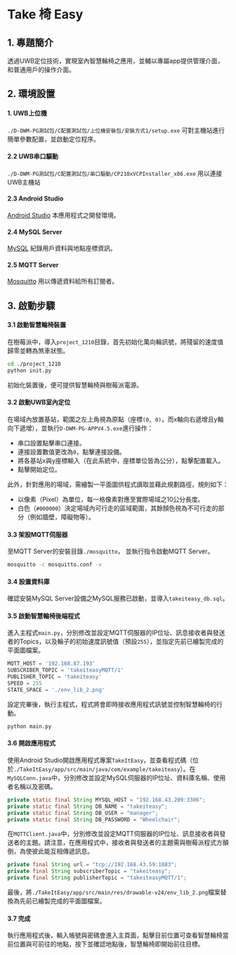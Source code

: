 # Take 椅 Easy

## 1. 專題簡介
透過UWB定位技術，實現室內智慧輪椅之應用，並輔以專屬app提供管理介面，和普通用戶的操作介面。

## 2. 環境設置

#### 1. UWB上位機
`./D-DWM-PG測試包/C配置測試包/上位機安裝包/安裝方式1/setup.exe`
可對主機站進行簡單參數配置，並啟動定位程序。

#### 2.2 UWB串口驅動
`./D-DWM-PG測試包/C配置測試包/串口驅動/CP210xVCPInstaller_x86.exe`
用以連接UWB主機站

#### 2.3 Android Studio
[Android Studio](https://developer.android.com/studio)
本應用程式之開發環境。

#### 2.4 MySQL Server
[MySQL](https://dev.mysql.com/downloads/mysql/)
紀錄用戶資料與地點座標資訊。

#### 2.5 MQTT Server
[Mosquitto](https://mosquitto.org/download/)
用以傳遞資料給所有訂閱者。

## 3. 啟動步驟

#### 3.1 啟動智慧輪椅裝置
在樹莓派中，導入`project_1210`目錄，首先初始化萬向輪訊號，將殘留的速度值歸零並轉為煞車狀態。
```bash
cd ./project_1210
python init.py
```
初始化裝置後，便可提供智慧輪椅與樹莓派電源。

#### 3.2 啟動UWB室內定位
在場域內放置基站，範圍之左上角視為原點（座標`(0, 0)`，而x軸向右遞增且y軸向下遞增），並執行`D-DWM-PG-APPV4.5.exe`進行操作：
- 串口設置點擊串口連接。
- 連接設置數值更改為`0`，點擊連接設備。
- 將各基站x與y座標輸入（在此系統中，座標單位皆為公分），點擊配置載入。
- 點擊開始定位。

此外，針對應用的場域，需繪製一平面圖供程式讀取並藉此規劃路徑，規則如下：
- 以像素（Pixel）為單位，每一格像素對應至實際場域之10公分長度。
- 白色（`#000000`）決定場域內可行走的區域範圍，其餘顏色視為不可行走的部分（例如牆壁，障礙物等）。

#### 3.3 架設MQTT伺服器
至MQTT Server的安裝目錄`./mosquitto`， 並執行指令啟動MQTT Server。
```bash
mosquitto -c mosquitto.conf -v
```

#### 3.4 設置資料庫
確認安裝MySQL Server設備之MySQL服務已啟動，並導入`takeiteasy_db.sql`。

#### 3.5 啟動智慧輪椅後端程式
進入主程式`main.py`，分別修改並設定MQTT伺服器的IP位址、訊息接收者與發送者的Topics，以及輪子的初始速度訊號值（預設`255`），並指定先前已繪製完成的平面圖檔案。
```python
MQTT_HOST = '192.168.87.193'
SUBSCRIBER_TOPIC = 'takeiteasyMQTT/1'
PUBLISHER_TOPIC = 'takeiteasy'
SPEED = 255
STATE_SPACE = './env_lib_2.png'
```
設定完畢後，執行主程式，程式將會即時接收應用程式訊號並控制智慧輪椅的行動。
```bash
python main.py
```

#### 3.6 開啟應用程式
使用Android Studio開啟應用程式專案`TakeItEasy`，並查看程式碼（位於`./TakeItEasy/app/src/main/java/com/example/takeiteasy`）。在`MySQLConn.java`中，分別修改並設定MySQL伺服器的IP位址、資料庫名稱、使用者名稱以及密碼。
```java
private static final String MYSQL_HOST = "192.168.43.209:3306";
private static final String DB_NAME = "takeiteasy";
private static final String DB_USER = "manager";
private static final String DB_PASSWORD = "Wheelchair";
```
在`MQTTClient.java`中，分別修改並設定MQTT伺服器的IP位址、訊息接收者與發送者的主題。請注意，在應用程式中，接收者與發送者的主題需與樹莓派程式方顛倒，為使彼此能互相傳遞訊息。
```java
private final String url = "tcp://192.168.43.59:1883";
private final String subscriberTopic = "takeiteasy";
private final String publisherTopic = "takeiteasyMQTT/1";
```
最後，將`./TakeItEasy/app/src/main/res/drawable-v24/env_lib_2.png`檔案替換為先前已繪製完成的平面圖檔案。

#### 3.7 完成
執行應用程式後，輸入帳號與密碼會進入主頁面，點擊目前位置可查看智慧輪椅當前位置與可前往的地點，按下並確認地點後，智慧輪椅即開始前往目標。